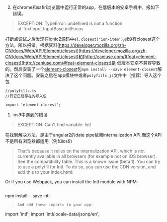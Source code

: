2. 在chrome和safiri浏览器中运行正常的app，在低版本的安卓手机中，报如下错误。
>  EXCEPTION: TypeError: undefined is not a function    
> at TextInput.InputBase.initFocus


  打断点调试之后发现在ionic2源码中`el.closest('ion-item')`,el没有closest这个方法，所以报错。根据资料[https://developer.mozilla.org/zh-CN/docs/Web/API/Element/closest](https://developer.mozilla.org/zh-CN/docs/Web/API/Element/closest)和[http://caniuse.com/#feat=element-closest](http://caniuse.com/#feat=element-closest)是
低版本安卓不兼容导致的。然后安装了一个[element-closest](https://www.npmjs.com/package/element-closest)包`npm install --save element-closest`解决了这个问题。安装之后在app模块中或者`polyfills.js`文件中（推荐）导入这个包
  ```
//polyfills.ts
//其它已经存在的导入包

import 'element-closest';
```
1. ios9中遇到的错误

  > EXCEPTION: Can't find variable: Intl 
  
  在[]()找到解决方法，是由于angular2的date pipe依赖internalization API,而这个API不是所有浏览器都适用（例如ios9）
  
  > That's because it relies on the internalization API, which is not currently available in all browsers (for example not on iOS browser).
See the compatibility table.
This is a known issue (beta.1).
You can try to use a polyfill for Intl.
To do so, you can use the CDN version, and add this to your index.html:
<script src="https://cdn.polyfill.io/v2/polyfill.min.js?features=Intl.~locale.en"></script>
Or if you use Webpack, you can install the Intl module with NPM:
  > ```
npm install --save intl
  > ```
  > And add these imports to your app:
  > ```
import 'intl';
import 'intl/locale-data/jsonp/en';
  > ```
